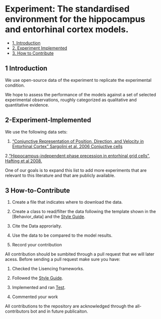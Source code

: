 # Experiment: The  standardised environment for the hippocampus and entorhinal cortex models. 


* [1. Introduction](#1-Introduction)
* [2. Experiment Implemented](#2-Experiment-Implemented)
* [3. How to Contribute](#3-How-to-Contribute)

## 1 Introduction

We use open-source data of the experiment to replicate the experimental condition.

 We hope to assess the performance of the models against a set of selected experimental observations, roughly categorized as qualitative and quantitative evidence.

## 2-Experiment-Implemented

We use the following data sets:

1. [“Conjunctive Representation of Position, Direction, and Velocity in Entorhinal Cortex” Sargolini et al. 2006 Conjuctive cells](https://pubmed.ncbi.nlm.nih.gov/16675704/)

2.[“Hippocampus-independent phase precession in entorhinal grid cells”, Hafting et al 2008.](https://www.nature.com/articles/nature06957)
   
One of our goals is to expand this list to add more experiments that are relevant to this literature and that are publicly available.

## 3 How-to-Contribute


1. Create a file that indicates where to download the data.

2. Create a class to read/filter the data following the template shown in the [Behavior_data] and the [Style Guide](https://github.com/ClementineDomine/EHC_model_comparison/tree/main/Documents).

3. Cite the Data approrialty.

4. Use the data to be compared to the model results.

5. Record your contribution


All contribution should be sumbited through a pull request that we will later acess. 
Before sending a pull request make sure you have:
1. Checked the Lisencing frameworks. 

2. Followed the [Style Guide](https://github.com/ClementineDomine/EHC_model_comparison/tree/main/Documents).

3. Implemented and ran [Test](https://github.com/ClementineDomine/EHC_model_comparison/tree/main/sehec/test).

4. Commented your work 

All contributions to the repository are acknowledged through the all-contributors bot and in future publicaiton.



